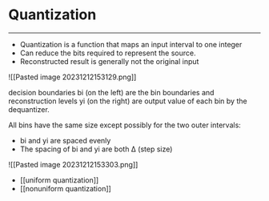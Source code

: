 # Quantization
---
- Quantization is a function that maps an input interval to one integer
- Can reduce the bits required to represent the source.
- Reconstructed result is generally not the original input

![[Pasted image 20231212153129.png]]

decision boundaries bi (on the left) are the bin boundaries and reconstruction levels yi (on the right) are output value of each bin by the dequantizer.

All bins have the same size except possibly for the two outer intervals:
- bi and yi are spaced evenly  
- The spacing of bi and yi are both ∆ (step size)

![[Pasted image 20231212153303.png]]

- [[uniform quantization]]
- [[nonuniform quantization]]
